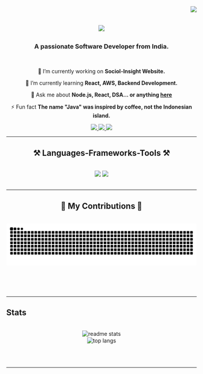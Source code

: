 <img align="right" src="https://visitor-badge.laobi.icu/badge?page_id=SakhiDesai.SakhiDesai" />

<h1 align="center">
    <img src="https://readme-typing-svg.herokuapp.com/?font=Righteous&size=35&center=true&vCenter=true&width=500&height=70&duration=4000&lines=Hi+There!+👋;+I'm+Sakhi+Desai!;" />
</h1>

<h3 align="center">A passionate Software Developer from India.</h3>

<br/>

<div align="center">
 
 🔭 I’m currently working on **Sociol-Insight Website.**
 
 🌱 I’m currently learning **React, AWS, Backend Development.**

💬 Ask me about **Node.js, React, DSA... or anything [here](https://github.com/SakhiDesai/SakhiDesai/issues)**

⚡ Fun fact **The name "Java" was inspired by coffee, not the Indonesian island.**

 </div>
 
<div align="center"> 
  <a href="mailto:sakhisdesai@gmail.com">
    <img src="https://img.shields.io/badge/Gmail-333333?style=for-the-badge&logo=gmail&logoColor=red" />
  </a>
  <a href="https://www.linkedin.com/in/sakhi-desai-11505a27b/" target="_blank">
    <img src="https://img.shields.io/badge/LinkedIn-0077B5?style=for-the-badge&logo=linkedin&logoColor=white" target="_blank" />
  </a>
  <a href="https://github.com/SakhiDesai" target="_blank">
     <img src="https://img.shields.io/badge/Portfolio-FF5722?style=for-the-badge&logo=todoist&logoColor=white" target="_blank" />
  </a>
</div>

 <hr/>
 
<h2 align="center">⚒️ Languages-Frameworks-Tools ⚒️</h2>
<br/>
<div align="center">
    <img src="https://skillicons.dev/icons?i=react,bootstrap,mui,html,css,vscode,github,figma,tailwind,git" />
    <img src="https://skillicons.dev/icons?i=nodejs,python,javascript,typescript,express,mongodb,c,java,nextjs,mysql" /><br>
</div>

<br/>
<hr/>

<div align="center">
  <h2>🐍 My Contributions 🐍</h2>
  <br>
  <img alt="snake eating my contributions" src="https://raw.githubusercontent.com/SakhiDesai/SakhiDesai/output/github-contribution-grid-snake.svg" />
  
  <br/><br/><br/>
</div>

<hr/>

<h2>Stats</h2>

<br>
<div align="center">
  <a href="https://git.io/streak-stats">
<!--     <img width=390 src="https://streak-stats.demolab.com/?user=SakhiDesai&theme=react&border_radius=10&date_format=M%20j%5B%2C%20Y%5D" alt="streak stats"/> -->
  </a>
  <img width=390 src="https://github-readme-stats.vercel.app/api?username=SakhiDesai&count_private=true&show_icons=true&theme=react&rank_icon=github&border_radius=10" alt="readme stats" />
  <br/>
  <img width=325 align="center" src="https://github-readme-stats.vercel.app/api/top-langs/?username=SakhiDesai&hide=HTML&langs_count=8&layout=compact&theme=react&border_radius=10&size_weight=0.5&count_weight=0.5&exclude_repo=github-readme-stats" alt="top langs" />
</div>

<br/><br/>

<hr/>

<br/>

<br/>
